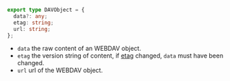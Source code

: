 ```ts
export type DAVObject = {
  data?: any;
  etag: string;
  url: string;
};
```

- `data` the raw content of an WEBDAV object.
- `etag` the version string of content, if [etag](https://tools.ietf.org/id/draft-reschke-http-etag-on-write-08.html) changed, `data` must have been changed.
- `url` url of the WEBDAV object.